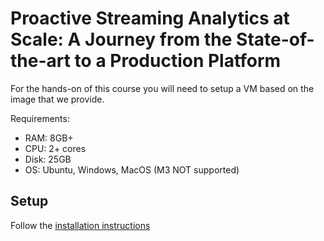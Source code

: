 # Proactive Streaming Analytics at Scale: A Journey from the State-of-the-art to a Production Platform

For the hands-on of this course you will need to setup a VM based on the image that we provide.

Requirements:

* RAM: 8GB+
* CPU: 2+ cores
* Disk: 25GB
* OS: Ubuntu,  Windows, MacOS (M3 NOT supported)

## Setup

Follow the [installation instructions](https://docs.google.com/document/d/1DwyhAJuW7Tn4FudUHVb0m6ia2Gmuwn4i/edit?usp=sharing&ouid=114101935566194500276&rtpof=true&sd=true)

